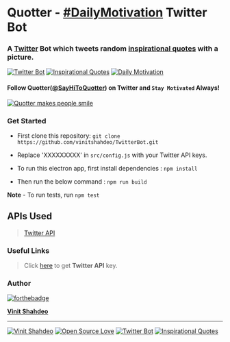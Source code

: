 # Quotter - [#DailyMotivation](https://twitter.com/SayHiToQuotter) Twitter Bot

### A **[Twitter](https://twitter.com/SayHiToQuotter) Bot** which tweets random [inspirational quotes](https://vinitshahdeo.github.io/inspirational-quotes/) with a picture. 

[![Twitter Bot](https://img.shields.io/badge/Twitter-Bot-red.svg?style=for-the-badge&colorA=dodgerblue&colorB=orange)](https://github.com/vinitshahdeo/Quotter) [![Inspirational Quotes](https://img.shields.io/badge/Inspirational-Quotes-dodgerblue.svg?style=for-the-badge&colorA=teal&colorB=red)](https://vinitshahdeo.github.io/inspirational-quotes/)  [![Daily Motivation](https://img.shields.io/badge/Daily-Motivation-lightgray.svg?style=for-the-badge&colorA=gray&colorB=green)](https://twitter.com/SayHiToQuotter)

#### Follow Quotter([@SayHiToQuotter](https://twitter.com/SayHiToQuotter)) on Twitter and `Stay Motivated` Always!

[![Quotter makes people smile](http://ForTheBadge.com/images/badges/makes-people-smile.svg)](https://vinitshahdeo.github.io/Quotter/)
 

### Get Started

- First clone this repository: ```git clone https://github.com/vinitshahdeo/TwitterBot.git```

- Replace 'XXXXXXXXX' in `src/config.js` with your Twitter API keys.

- To run this electron app, first install dependencies : ```npm install```

- Then run the below command : ```npm run build```

**Note** - To run tests, run `npm test`

## APIs Used

> [Twitter API](https://dev.twitter.com/apps)

### Useful Links

> Click [here](https://dev.twitter.com/apps) to get **Twitter API** key. 

### Author

[![forthebadge](https://forthebadge.com/images/badges/built-with-love.svg)](https://github.com/vinitshahdeo)

**[Vinit Shahdeo](https://github.com/vinitshahdeo/)**


--- 

[![Vinit Shahdeo](https://img.shields.io/badge/Author-@vinitshahdeo-teal.svg?colorA=red&colorB=blue)](https://github.com/vinitshahdeo/) [![Open Source Love](https://badges.frapsoft.com/os/v2/open-source.svg?v=103)](https://github.com/vinitshahdeo) [![Twitter Bot](https://img.shields.io/badge/twitter-bot-teal.svg?colorA=dodgerblue&colorB=yellow)](https://github.com/vinitshahdeo/Quotter) [![Inspirational Quotes](https://img.shields.io/badge/inspirational-quotes-orange.svg?colorA=orange&colorB=teal)](https://www.npmjs.com/package/inspirational-quotes) 
